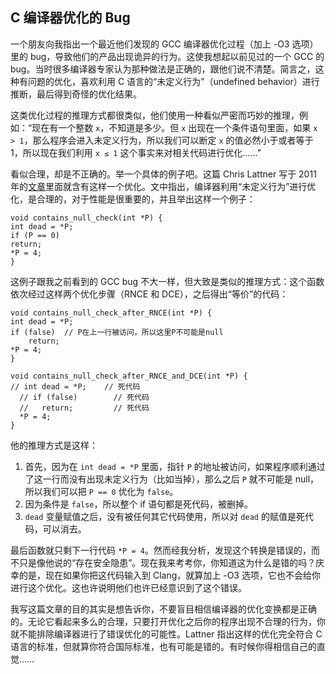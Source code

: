 <div class="inner">
<h2>C 编译器优化的 Bug</h2>
<p>一个朋友向我指出一个最近他们发现的 GCC 编译器优化过程（加上 -O3 选项）里的 bug，导致他们的产品出现诡异的行为。这使我想起以前见过的一个 GCC 的 bug。当时很多编译器专家认为那种做法是正确的，跟他们说不清楚。简言之，这种有问题的优化，喜欢利用 C 语言的“未定义行为”（undefined behavior）进行推断，最后得到奇怪的优化结果。</p>
<p>这类优化过程的推理方式都很类似，他们使用一种看似严密而巧妙的推理，例如：“现在有一个整数 <code class="highlighter-rouge">x</code>，不知道是多少。但 <code class="highlighter-rouge">x</code> 出现在一个条件语句里面，如果 <code class="highlighter-rouge">x &gt; 1</code>，那么程序会进入未定义行为，所以我们可以断定 <code class="highlighter-rouge">x</code> 的值必然小于或者等于 1，所以现在我们利用 <code class="highlighter-rouge">x ≤ 1</code> 这个事实来对相关代码进行优化……”</p>
<p>看似合理，却是不正确的。举一个具体的例子吧。这篇 Chris Lattner 写于 2011 年的<a href="http://blog.llvm.org/2011/05/what-every-c-programmer-should-know_14.html">文章</a>里面就含有这样一个优化。文中指出，编译器利用“未定义行为”进行优化，是合理的，对于性能是很重要的，并且举出这样一个例子：</p>
<div class="language-c highlighter-rouge"><div class="highlight"><pre class="highlight"><code><span class="kt">void</span> <span class="nf">contains_null_check</span><span class="p">(</span><span class="kt">int</span> <span class="o">*</span><span class="n">P</span><span class="p">)</span> <span class="p">{</span>
<span class="kt">int</span> <span class="n">dead</span> <span class="o">=</span> <span class="o">*</span><span class="n">P</span><span class="p">;</span>
<span class="k">if</span> <span class="p">(</span><span class="n">P</span> <span class="o">==</span> <span class="mi">0</span><span class="p">)</span>
<span class="k">return</span><span class="p">;</span>
<span class="o">*</span><span class="n">P</span> <span class="o">=</span> <span class="mi">4</span><span class="p">;</span>
<span class="p">}</span>
</code></pre></div></div>
<p>这例子跟我之前看到的 GCC bug 不大一样，但大致是类似的推理方式：这个函数依次经过这样两个优化步骤（RNCE 和 DCE），之后得出“等价”的代码：</p>
<div class="language-c highlighter-rouge"><div class="highlight"><pre class="highlight"><code><span class="kt">void</span> <span class="nf">contains_null_check_after_RNCE</span><span class="p">(</span><span class="kt">int</span> <span class="o">*</span><span class="n">P</span><span class="p">)</span> <span class="p">{</span>
<span class="kt">int</span> <span class="n">dead</span> <span class="o">=</span> <span class="o">*</span><span class="n">P</span><span class="p">;</span>
<span class="k">if</span> <span class="p">(</span><span class="nb">false</span><span class="p">)</span>  <span class="c1">// P在上一行被访问，所以这里P不可能是null
</span>    <span class="k">return</span><span class="p">;</span>
<span class="o">*</span><span class="n">P</span> <span class="o">=</span> <span class="mi">4</span><span class="p">;</span>
<span class="p">}</span>
</code></pre></div></div>
<div class="language-c highlighter-rouge"><div class="highlight"><pre class="highlight"><code><span class="kt">void</span> <span class="nf">contains_null_check_after_RNCE_and_DCE</span><span class="p">(</span><span class="kt">int</span> <span class="o">*</span><span class="n">P</span><span class="p">)</span> <span class="p">{</span>
<span class="c1">// int dead = *P;    // 死代码
</span>  <span class="c1">// if (false)        // 死代码
</span>  <span class="c1">//   return;         // 死代码
</span>  <span class="o">*</span><span class="n">P</span> <span class="o">=</span> <span class="mi">4</span><span class="p">;</span>
<span class="p">}</span>
</code></pre></div></div>
<p>他的推理方式是这样：</p>
<ol>
<li>首先，因为在 <code class="highlighter-rouge">int dead = *P</code> 里面，指针 <code class="highlighter-rouge">P</code> 的地址被访问，如果程序顺利通过了这一行而没有出现未定义行为（比如当掉），那么之后 <code class="highlighter-rouge">P</code> 就不可能是 null，所以我们可以把 <code class="highlighter-rouge">P == 0</code> 优化为 <code class="highlighter-rouge">false</code>。</li>
<li>因为条件是 <code class="highlighter-rouge">false</code>，所以整个 if 语句都是死代码，被删掉。</li>
<li><code class="highlighter-rouge">dead</code> 变量赋值之后，没有被任何其它代码使用，所以对 <code class="highlighter-rouge">dead</code> 的赋值是死代码，可以消去。</li>
</ol>
<p>最后函数就只剩下一行代码 <code class="highlighter-rouge">*P = 4</code>。然而经我分析，发现这个转换是错误的，而不只是像他说的“存在安全隐患”。现在我来考考你，你知道这为什么是错的吗？庆幸的是，现在如果你把这代码输入到 Clang，就算加上 -O3 选项，它也不会给你进行这个优化。这也许说明他们也许已经意识到了这个错误。</p>
<p>我写这篇文章的目的其实是想告诉你，不要盲目相信编译器的优化变换都是正确的。无论它看起来多么的合理，只要打开优化之后你的程序出现不合理的行为，你就不能排除编译器进行了错误优化的可能性。Lattner 指出这样的优化完全符合 C 语言的标准，但就算你符合国际标准，也有可能是错的。有时候你得相信自己的直觉……</p>
</div>
    